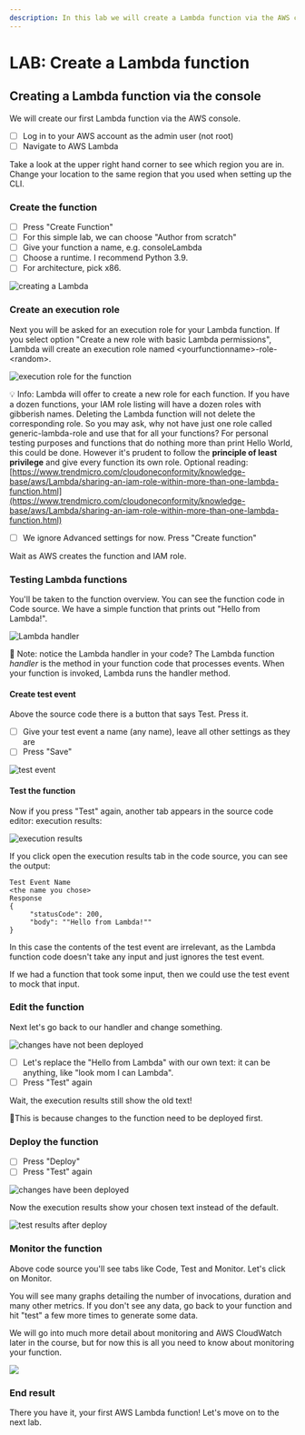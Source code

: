 ```yaml
---
description: In this lab we will create a Lambda function via the AWS console.
---
```


# LAB: Create a Lambda function

## Creating a Lambda function via the console&#x20;

We will create our first Lambda function via the AWS console.

* [ ] Log in to your AWS account as the admin user (not root)
* [ ] Navigate to AWS Lambda

Take a look at the upper right hand corner to see which region you are in. Change your location to the same region that you used when setting up the CLI.&#x20;

### Create the function

* [ ] Press "Create Function"&#x20;
* [ ] For this simple lab, we can choose "Author from scratch"&#x20;
* [ ] Give your function a name, e.g. consoleLambda
* [ ] Choose a runtime. I recommend Python 3.9.&#x20;
* [ ] For architecture, pick x86.

![creating a Lambda](<../../.gitbook/assets/image (383).png>)

### Create an execution role

Next you will be asked for an execution role for your Lambda function. If you select option "Create a new role with basic Lambda permissions", Lambda will create an execution role named \<yourfunctionname>-role-\<random>.&#x20;

![execution role for the function](<../../.gitbook/assets/image (217).png>)

💡 Info: Lambda will offer to create a new role for each function. If you have a dozen functions, your IAM role listing will have a dozen roles with gibberish names. Deleting the Lambda function will not delete the corresponding role. So you may ask, why not have just one role called generic-lambda-role and use that for all your functions? For personal testing purposes and functions that do nothing more than print Hello World, this could be done. However it's prudent to follow the **principle of least privilege** and give every function its own role. Optional reading: [https://www.trendmicro.com/cloudoneconformity/knowledge-base/aws/Lambda/sharing-an-iam-role-within-more-than-one-lambda-function.html](https://www.trendmicro.com/cloudoneconformity/knowledge-base/aws/Lambda/sharing-an-iam-role-within-more-than-one-lambda-function.html)

* [ ] We ignore Advanced settings for now. Press "Create function"

Wait as AWS creates the function and IAM role.

### Testing Lambda functions

You'll be taken to the function overview. You can see the function code in Code source. We have a simple function that prints out "Hello from Lambda!".

![Lambda handler](<../../.gitbook/assets/image (33).png>)

🎯 Note: notice the Lambda handler in your code? The Lambda function _handler_ is the method in your function code that processes events. When your function is invoked, Lambda runs the handler method.&#x20;

#### Create test event

Above the source code there is a button that says Test. Press it.

* [ ] Give your test event a name (any name), leave all other settings as they are&#x20;
* [ ] Press "Save"

![test event](<../../.gitbook/assets/image (328).png>)

#### Test the function

Now if you press "Test" again, another tab appears in the source code editor: execution results:

![execution results](<../../.gitbook/assets/image (130).png>)

If you click open the execution results tab in the code source, you can see the output:

```
Test Event Name 
<the name you chose>
Response 
{ 
     "statusCode": 200, 
     "body": ""Hello from Lambda!""
}
```

In this case the contents of the test event are irrelevant, as the Lambda function code doesn't take any input and just ignores the test event.&#x20;

If we had a function that took some input, then we could use the test event to mock that input.&#x20;

### Edit the function

Next let's go back to our handler and change something.&#x20;

![changes have not been deployed](<../../.gitbook/assets/image (215).png>)

* [ ] Let's replace the "Hello from Lambda" with our own text: it can be anything, like "look mom I can Lambda".
* [ ] Press "Test" again

Wait, the execution results still show the old text!&#x20;

🎯This is because changes to the function need to be deployed first.&#x20;

### Deploy the function

* [ ] Press "Deploy"&#x20;
* [ ] Press "Test" again

![changes have been deployed](<../../.gitbook/assets/image (24).png>)

Now the execution results show your chosen text instead of the default.&#x20;

![test results after deploy](<../../.gitbook/assets/image (103).png>)

### Monitor the function

Above code source you'll see tabs like Code, Test and Monitor. Let's click on Monitor.&#x20;

You will see many graphs detailing the number of invocations, duration and many other metrics. If you don't see any data, go back to your function and hit "test" a few more times to generate some data.&#x20;

We will go into much more detail about monitoring and AWS CloudWatch later in the course, but for now this is all you need to know about monitoring your function.&#x20;

![](<../../.gitbook/assets/image (357).png>)

### End result

There you have it, your first AWS Lambda function! Let's move on to the next lab. &#x20;
